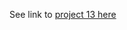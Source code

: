 See link to [project 13 here](https://github.com/obusorezekiel/ansible-config-prj13/blob/main/README.md)

